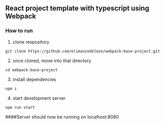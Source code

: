 ## React project template with typescript using Webpack

### How to run

1. clone respository

```
git clone https://github.com/elimanzodeleon/webpack-base-project.git
```

2. once cloned, move into that directory

```
cd webpack-base-project
```

3. install dependencies

```
npm i
```

4. start development server

```
npm run start
```

####Server should now be running on localhost:8080
